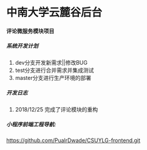 # 中南大学云麓谷后台

#### 评论微服务模块项目
##### 系统开发计划
1. dev分支开发新需求||修改BUG
2. test分支进行合并需求并集成测试
3. master分支进行生产环境的部署


##### 开发日志
1. 2018/12/25 完成了评论模块的重构

##### 小程序前端工程导航:
https://github.com/PualrDwade/CSUYLG-frontend.git

